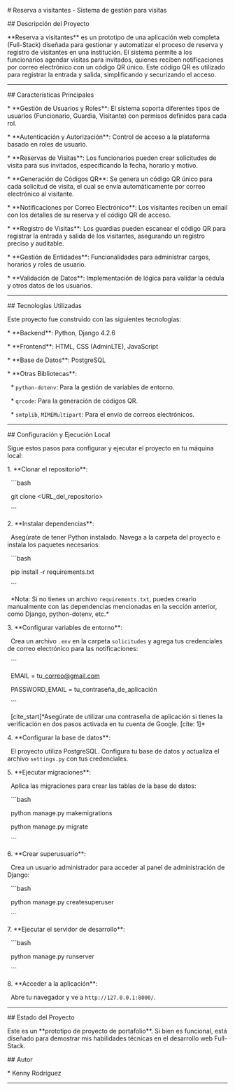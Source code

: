 \# Reserva a visitantes - Sistema de gestión para visitas



\## Descripción del Proyecto



\*\*Reserva a visitantes\*\* es un prototipo de una aplicación web completa (Full-Stack) diseñada para gestionar y automatizar el proceso de reserva y registro de visitantes en una institución. El sistema permite a los funcionarios agendar visitas para invitados, quienes reciben notificaciones por correo electrónico con un código QR único. Este código QR es utilizado para registrar la entrada y salida, simplificando y securizando el acceso.



---



\## Características Principales



\* \*\*Gestión de Usuarios y Roles\*\*: El sistema soporta diferentes tipos de usuarios (Funcionario, Guardia, Visitante) con permisos definidos para cada rol.

\* \*\*Autenticación y Autorización\*\*: Control de acceso a la plataforma basado en roles de usuario.

\* \*\*Reservas de Visitas\*\*: Los funcionarios pueden crear solicitudes de visita para sus invitados, especificando la fecha, horario y motivo.

\* \*\*Generación de Códigos QR\*\*: Se genera un código QR único para cada solicitud de visita, el cual se envía automáticamente por correo electrónico al visitante.

\* \*\*Notificaciones por Correo Electrónico\*\*: Los visitantes reciben un email con los detalles de su reserva y el código QR de acceso.

\* \*\*Registro de Visitas\*\*: Los guardias pueden escanear el código QR para registrar la entrada y salida de los visitantes, asegurando un registro preciso y auditable.

\* \*\*Gestión de Entidades\*\*: Funcionalidades para administrar cargos, horarios y roles de usuario.

\* \*\*Validación de Datos\*\*: Implementación de lógica para validar la cédula y otros datos de los usuarios.



---



\## Tecnologías Utilizadas



Este proyecto fue construido con las siguientes tecnologías:



\* \*\*Backend\*\*: Python, Django 4.2.6

\* \*\*Frontend\*\*: HTML, CSS (AdminLTE), JavaScript

\* \*\*Base de Datos\*\*: PostgreSQL

\* \*\*Otras Bibliotecas\*\*:

&nbsp;   \* `python-dotenv`: Para la gestión de variables de entorno.

&nbsp;   \* `qrcode`: Para la generación de códigos QR.

&nbsp;   \* `smtplib`, `MIMEMultipart`: Para el envío de correos electrónicos.



---



\## Configuración y Ejecución Local



Sigue estos pasos para configurar y ejecutar el proyecto en tu máquina local:



1\.  \*\*Clonar el repositorio\*\*:

&nbsp;   ```bash

&nbsp;   git clone <URL\_del\_repositorio>

&nbsp;   ```



2\.  \*\*Instalar dependencias\*\*:

&nbsp;   Asegúrate de tener Python instalado. Navega a la carpeta del proyecto e instala los paquetes necesarios:

&nbsp;   ```bash

&nbsp;   pip install -r requirements.txt

&nbsp;   ```

&nbsp;   \*Nota: Si no tienes un archivo `requirements.txt`, puedes crearlo manualmente con las dependencias mencionadas en la sección anterior, como Django, python-dotenv, etc.\*



3\.  \*\*Configurar variables de entorno\*\*:

&nbsp;   Crea un archivo `.env` en la carpeta `solicitudes` y agrega tus credenciales de correo electrónico para las notificaciones:

&nbsp;   ```

&nbsp;   EMAIL = tu\_correo@gmail.com

&nbsp;   PASSWORD\_EMAIL = tu\_contraseña\_de\_aplicación

&nbsp;   ```

&nbsp;   \[cite\_start]\*Asegúrate de utilizar una contraseña de aplicación si tienes la verificación en dos pasos activada en tu cuenta de Google. \[cite: 1]\*



4\.  \*\*Configurar la base de datos\*\*:

&nbsp;   El proyecto utiliza PostgreSQL. Configura tu base de datos y actualiza el archivo `settings.py` con tus credenciales.



5\.  \*\*Ejecutar migraciones\*\*:

&nbsp;   Aplica las migraciones para crear las tablas de la base de datos:

&nbsp;   ```bash

&nbsp;   python manage.py makemigrations

&nbsp;   python manage.py migrate

&nbsp;   ```



6\.  \*\*Crear superusuario\*\*:

&nbsp;   Crea un usuario administrador para acceder al panel de administración de Django:

&nbsp;   ```bash

&nbsp;   python manage.py createsuperuser

&nbsp;   ```



7\.  \*\*Ejecutar el servidor de desarrollo\*\*:

&nbsp;   ```bash

&nbsp;   python manage.py runserver

&nbsp;   ```



8\.  \*\*Acceder a la aplicación\*\*:

&nbsp;   Abre tu navegador y ve a `http://127.0.0.1:8000/`.



---



\## Estado del Proyecto



Este es un \*\*prototipo de proyecto de portafolio\*\*. Si bien es funcional, está diseñado para demostrar mis habilidades técnicas en el desarrollo web Full-Stack.



\## Autor



\* Kenny Rodríguez



---

